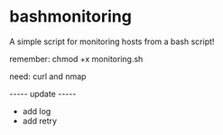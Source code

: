 # bashmonitoring
A simple script for monitoring hosts from a bash script!

remember: chmod +x monitoring.sh

need: curl and nmap


----- update -----
- add log
- add retry
